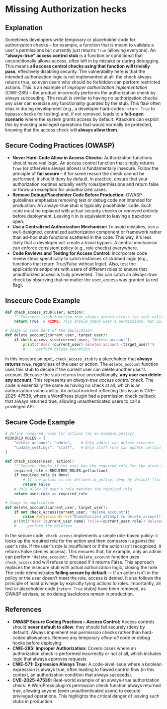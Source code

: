 # Missing Authorization hecks

## Explanation

Sometimes developers write temporary or placeholder code for authorization checks – for example, a function that is meant to validate a user's permissions but currently just returns `True` (allowing everyone). An **“always-true” access control stub** is a function or conditional that unconditionally allows access, often left in by mistake or during debugging. This means **all access control checks using that function will trivially pass**, effectively disabling security. The vulnerability here is that the intended authorization logic is not implemented at all: the check always returns true, so even users who should be forbidden can perform restricted actions. This is an example of *improper authorization implementation* (CWE-285) – the product incorrectly performs the authorization check by always succeeding. The result is similar to having no authorization checks: any user can exercise any functionality guarded by the stub. This flaw often slips in during development (e.g., a developer hard-codes `return True` to bypass checks for testing) and, if not removed, leads to a **fail-open scenario** where the system grants access by default. Attackers can exploit this by invoking privileged operations that would normally be protected, knowing that the access check will **always allow them**.

## Secure Coding Practices (OWASP)

* **Never Hard-Code Allow in Access Checks:** Authorization functions should have real logic. An access control function that simply returns `True` (or otherwise always allows) is fundamentally insecure. Follow the principle of **fail secure** – if for some reason the check cannot be performed, it should deny by default. In practice, ensure that your authorization routines actually verify roles/permissions and return false or throw an exception for unauthorized cases.
* **Remove Debug/Placeholder Code Before Production:** OWASP guidelines emphasize removing test or debug code not intended for production. An always-true stub is typically placeholder code. Such code must be replaced with actual security checks or removed entirely before deployment. Leaving it in is equivalent to leaving a backdoor open.
* **Use a Centralized Authorization Mechanism:** To avoid mistakes, use a well-designed, centralized authorization component or framework rather than ad-hoc stub functions scattered in the code. This way, it's less likely that a developer will create a trivial bypass. A central mechanism can enforce consistent policy (e.g., role checks) everywhere.
* **Code Reviews and Testing for Access Control:** Incorporate code review steps specifically to catch instances of stubbed logic (e.g., functions that return True/False without logic). Also, test the application’s endpoints with users of different roles to ensure that unauthorized access is truly prevented. This can catch an always-true check by observing that no matter the user, access was granted (a red flag).

## Insecure Code Example

```python
def check_access_stub(user, action):
    """Insecure: stub function that always grants access (no real validation)"""
    return True  # FIXME: This should check user's permissions, but currently allows everyone

# Usage in some part of the application
def delete_account(current_user, target_user):
    if check_access_stub(current_user, "delete_account"):
        print(f"User {current_user} deleted account {target_user}")
        # ... perform delete operation ...
```

In this insecure snippet, `check_access_stub` is a placeholder that **always returns `True`**, regardless of the user or action. The `delete_account` function uses this stub to decide if the current user can delete another user's account. Because the stub returns true unconditionally, **any user can delete any account**. This represents an *always-true access control check*. The code is essentially the same as having no check at all, which is an authorization vulnerability. An actual incident reflecting this issue is CVE-2025-47539, where a WordPress plugin had a permission check callback that always returned true, allowing unauthenticated users to call a privileged API.

## Secure Code Example

```python
# Define required roles for actions (as an example policy)
REQUIRED_ROLES = {
    "delete_account": "admin",    # Only admins can delete accounts
    "update_settings": "staff",   # Only staff role can update certain settings
}

def check_access(user, action):
    """Secure: checks if the user has the required role for the given action"""
    required_role = REQUIRED_ROLES.get(action)
    if required_role is None:
        # If the action is not defined in policy, deny by default (fail secure)
        return False
    # Only allow if user's role matches the required role
    return user.role == required_role

# Usage in application
def delete_account(current_user, target_user):
    if not check_access(current_user, "delete_account"):
        raise PermissionError("Unauthorized attempt to delete account!")
    print(f"User {current_user.name} (role={current_user.role}) deleted account {target_user}")
    # ... perform the deletion ...
```

In the secure code, `check_access` implements a simple role-based policy: it looks up the required role for the action and then compares it against the user's role. If the user's role is insufficient or if the action isn't recognized, it returns False (denies access). This ensures that, for example, only an admin can perform `"delete_account"`. The `delete_account` function uses `check_access` and will refuse to proceed if it returns False. This approach replaces the insecure stub with actual authorization logic, closing the hole. The code demonstrates **failing secure by default** — if an action isn't in the policy or the user doesn't meet the role, access is denied. It also follows the principle of least privilege by explicitly tying actions to roles. Importantly, all test or placeholder code (`return True` stubs) have been removed, as OWASP advises, so no debug backdoors remain in production.

## References

* **OWASP Secure Coding Practices – Access Control:** Access controls should **never default to allow**; they should fail securely (deny by default). Always implement real permission checks rather than hard-coded allowances. Remove any temporary *allow-all* code or debug hooks before deploying.
* **CWE-285: Improper Authorization:** Covers cases where an authorization check is performed incorrectly or not at all, which includes logic that always approves requests.
* **CWE-571: Expression Always True:** A code-level issue where a boolean expression is always true, often leading to flawed control flow (in this context, an authorization condition that always succeeds).
* **CVE-2025-47539:** Real-world example of an always-true authorization check. A WordPress plugin’s permission check function always returned true, allowing anyone (even unauthenticated users) to execute privileged operations. This highlights the critical danger of leaving such stubs in production.
